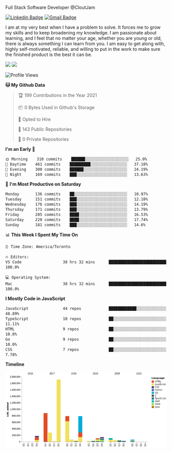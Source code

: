 Full Stack Software Developer @CloutJam

[![Linkedin Badge](https://img.shields.io/badge/-Jesse%20Okeya-6633cc?style=flat-square&logo=Linkedin&logoColor=white&link=https://www.linkedin.com/in/jesse-okeya-45a38510a/)](https://www.linkedin.com/in/jesse-okeya-45a38510a/) 
[![Gmail Badge](https://img.shields.io/badge/-jesseokeya@gmail.com-6633cc?style=flat-square&logo=Gmail&logoColor=white&link=mailto:jesseokeya@gmail.com)](mailto:jesseokeya@gmail.com)

I am at my very best when I have a problem to solve. It forces me to grow my skills and to keep broadening my knowledge. I am passionate about learning, and I feel that no matter your age, whether you are young or old, there is always something I can learn from you. I am easy to get along with, highly self-motivated, reliable, and willing to put in the work to make sure the finished product is the best it can be.

![](https://github-readme-stats.vercel.app/api?username=jesseokeya&show_icons=true&theme=radical) ![](https://github-readme-stats.vercel.app/api/top-langs/?username=jesseokeya&layout=compact&theme=radical)

<!--START_SECTION:waka-->
![Profile Views](http://img.shields.io/badge/Profile%20Views-1-blue)

**🐱 My Github Data** 

> 🏆 199 Contributions in the Year 2021
 > 
> 📦 0 Bytes Used in Github's Storage 
 > 
> 💼 Opted to Hire
 > 
> 📜 143 Public Repositories 
 > 
> 🔑 0 Private Repositories  
 > 
**I'm an Early 🐤** 

```text
🌞 Morning    310 commits    ██████░░░░░░░░░░░░░░░░░░░   25.0% 
🌆 Daytime    461 commits    █████████░░░░░░░░░░░░░░░░   37.18% 
🌃 Evening    300 commits    ██████░░░░░░░░░░░░░░░░░░░   24.19% 
🌙 Night      169 commits    ███░░░░░░░░░░░░░░░░░░░░░░   13.63%

```
📅 **I'm Most Productive on Saturday** 

```text
Monday       136 commits    ██░░░░░░░░░░░░░░░░░░░░░░░   10.97% 
Tuesday      151 commits    ███░░░░░░░░░░░░░░░░░░░░░░   12.18% 
Wednesday    176 commits    ███░░░░░░░░░░░░░░░░░░░░░░   14.19% 
Thursday     171 commits    ███░░░░░░░░░░░░░░░░░░░░░░   13.79% 
Friday       205 commits    ████░░░░░░░░░░░░░░░░░░░░░   16.53% 
Saturday     220 commits    ████░░░░░░░░░░░░░░░░░░░░░   17.74% 
Sunday       181 commits    ███░░░░░░░░░░░░░░░░░░░░░░   14.6%

```


📊 **This Week I Spent My Time On** 

```text
⌚︎ Time Zone: America/Toronto

🔥 Editors: 
VS Code                  38 hrs 32 mins      █████████████████████████   100.0%

💻 Operating System: 
Mac                      38 hrs 32 mins      █████████████████████████   100.0%

```

**I Mostly Code in JavaScript** 

```text
JavaScript               44 repos            ████████████░░░░░░░░░░░░░   48.89% 
TypeScript               10 repos            ██░░░░░░░░░░░░░░░░░░░░░░░   11.11% 
HTML                     9 repos             ██░░░░░░░░░░░░░░░░░░░░░░░   10.0% 
Go                       9 repos             ██░░░░░░░░░░░░░░░░░░░░░░░   10.0% 
CSS                      7 repos             ██░░░░░░░░░░░░░░░░░░░░░░░   7.78%

```


**Timeline**

![Chart not found](https://raw.githubusercontent.com/jesseokeya/jesseokeya/master/charts/bar_graph.png) 


<!--END_SECTION:waka-->
